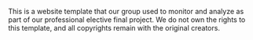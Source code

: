 This is a website template that our group used to monitor and analyze as part of our professional elective final project. We do not own the rights to this template, and all copyrights remain with the original creators.
